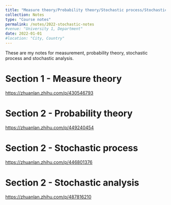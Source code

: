 ```yaml
---
title: "Measure theory/Probability theory/Stochastic process/Stochastic analysis"
collection: Notes
type: "Course notes"
permalink: /notes/2022-stochastic-notes
#venue: "University 1, Department"
date: 2022-01-01
#location: "City, Country"
---
```


These are my notes for measurement, probability theory, stochastic process and stochastic analysis.

Section 1 - Measure theory
======
https://zhuanlan.zhihu.com/p/430546793

Section 2 - Probability theory
======
https://zhuanlan.zhihu.com/p/449240454

Section 2 - Stochastic process
======
https://zhuanlan.zhihu.com/p/446801376

Section 2 - Stochastic analysis
======
https://zhuanlan.zhihu.com/p/487816210
